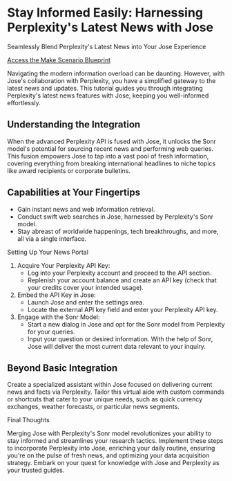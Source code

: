 Stay Informed Easily: Harnessing Perplexity's Latest News with Jose
===================================================================

Seamlessly Blend Perplexity's Latest News into Your Jose Experience

[Access the Make Scenario Blueprint](#)

Navigating the modern information overload can be daunting. However, with Jose's collaboration with Perplexity, you have a simplified gateway to the latest news and updates. This tutorial guides you through integrating Perplexity's latest news features with Jose, keeping you well-informed effortlessly.

Understanding the Integration
------------------------------

When the advanced Perplexity API is fused with Jose, it unlocks the Sonr model's potential for sourcing recent news and performing web queries. This fusion empowers Jose to tap into a vast pool of fresh information, covering everything from breaking international headlines to niche topics like award recipients or corporate bulletins.

Capabilities at Your Fingertips
-------------------------------

*   Gain instant news and web information retrieval.
*   Conduct swift web searches in Jose, harnessed by Perplexity's Sonr model.
*   Stay abreast of worldwide happenings, tech breakthroughs, and more, all via a single interface.

Setting Up Your News Portal

1.  Acquire Your Perplexity API Key:
    *   Log into your Perplexity account and proceed to the API section.
    *   Replenish your account balance and create an API key (check that your credits cover your intended usage).
2.  Embed the API Key in Jose:
    *   Launch Jose and enter the settings area.
    *   Locate the external API key field and enter your Perplexity API key.
3.  Engage with the Sonr Model:
    *   Start a new dialog in Jose and opt for the Sonr model from Perplexity for your queries.
    *   Input your question or desired information. With the help of Sonr, Jose will deliver the most current data relevant to your inquiry.

Beyond Basic Integration
------------------------

Create a specialized assistant within Jose focused on delivering current news and facts via Perplexity. Tailor this virtual aide with custom commands or shortcuts that cater to your unique needs, such as quick currency exchanges, weather forecasts, or particular news segments.

Final Thoughts

Merging Jose with Perplexity's Sonr model revolutionizes your ability to stay informed and streamlines your research tactics. Implement these steps to incorporate Perplexity into Jose, enriching your daily routine, ensuring you're on the pulse of fresh news, and optimizing your data acquisition strategy. Embark on your quest for knowledge with Jose and Perplexity as your trusted guides.
